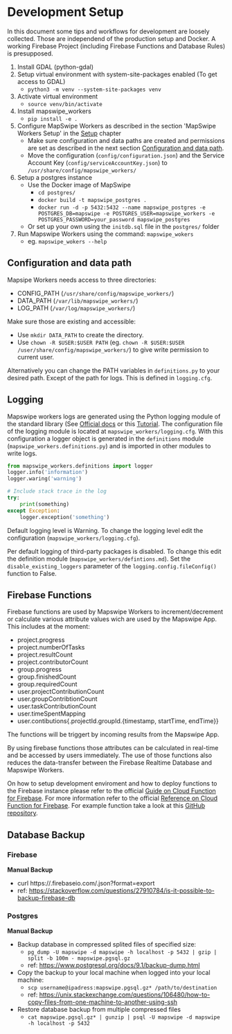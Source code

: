 # Development Setup

In this document some tips and workflows for development are loosely collected. Those are independend of the production setup and Docker. A working Firebase Project (including Firebase Functions and Database Rules) is presupposed.


1. Install GDAL (python-gdal)
2. Setup virtual environment with system-site-packages enabled (To get access to GDAL)
    - `python3 -m venv --system-site-packages venv`
3. Activate virtual environment
    - `source venv/bin/activate`
4. Install mapswipe_workers
    - `pip install -e .`
5. Configure MapSwipe Workers as described in the section 'MapSwipe Workers Setup' in the [Setup](setup.md) chapter
    - Make sure configuration and data paths are created and permissions are set as described in the next section [Configuration and data path](#Configurationa_and_data_path).
    - Move the configuration (`config/configuration.json`) and the Service Account Key (`config/serviceAccountKey.json`) to `/usr/share/config/mapswipe_workers/`
6. Setup a postgres instance
    - Use the Docker image of MapSwipe
        - `cd postgres/`
        - `docker build -t mapswipe_postgres .`
        - `docker run -d -p 5432:5432 --name mapswipe_postgres -e POSTGRES_DB=mapswipe -e POSTGRES_USER=mapswipe_workers -e POSTGRES_PASSWORD=your_password mapswipe_postgres`
    - Or set up your own using the `initdb.sql` file in the `postgres/` folder
7. Run Mapswipe Workers using the command: `mapswipe_wokers`
    - eg. `mapswipe_wokers --help`


## Configuration and data path

Mapsipe Workers needs access to three directories:

- CONFIG_PATH (`/usr/share/config/mapswipe_workers/`)
- DATA_PATH (`/var/lib/mapswipe_workers/`)
- LOG_PATH (`/var/log/mapswipe_workers/`)

Make sure those are existing and accessible:

- Use `mkdir DATA_PATH` to create the directory.
- Use `chown -R $USER:$USER PATH` (eg. `chown -R $USER:$USER /user/share/config/mapswipe_workers/`) to give write permission to current user.

Alternatively you can change the PATH variables in `definitions.py` to your desired path. Except of the path for logs. This is defined in `logging.cfg`.


## Logging

Mapswipe workers logs are generated using the Python logging module of the standard library (See [Official docs](https://docs.python.org/3/library/logging.html) or this [Tutorial](https://realpython.com/python-logging/#the-logging-module). The configuration file of the logging module is located at `mapswipe_workers/logging.cfg`. With this configuration a logger object is generated in the `definitions` module (`mapswipe_workers.definitions.py`) and is imported in other modules to write logs.

```python
from mapswipe_workers.definitions import logger
logger.info('information')
logger.waring('warning')

# Include stack trace in the log
try:
    print(something)
except Exception:
    logger.exception('something')
```

Default logging level is Warning. To change the logging level edit the configuration (`mapswipe_workers/logging.cfg`).

Per default logging of third-party packages is disabled. To change this edit the definition module (`mapswipe_workers/defintions.md`). Set the `disable_existing_loggers` parameter of the `logging.config.fileConfig()` function to False.


## Firebase Functions

Firebase functions are used by Mapswipe Workers to increment/decrement or calculate various attribute values wich are used by the Mapswipe App. This includes at the moment:
- project.progress
- project.numberOfTasks
- project.resultCount
- project.contributorCount
- group.progress
- group.finishedCount
- group.requiredCount
- user.projectContributionCount
- user.groupContribtionCount
- user.taskContributionCount
- user.timeSpentMapping
- user.contibutions{.projectId.groupId.{timestamp, startTime, endTime}}

The functions will be triggert by incoming results from the Mapswipe App.

By using firebase functions those attributes can be calculated in real-time and be accessed by users immediately. The use of those functions also reduces the data-transfer between the Firebase Realtime Database and Mapswipe Workers.

On how to setup development enviroment and how to deploy functions to the Firebase instance please refer to the official [Guide on Cloud Function for Firebase](https://firebase.google.com/docs/functions/get-started).
For more information refer to the official [Reference on Cloud Function for Firebase](https://firebase.google.com/docs/reference/functions/). For example function take a look at this [GitHub repository](https://github.com/firebase/functions-samples).


## Database Backup

### Firebase

**Manual Backup**
- curl https://<instance>.firebaseio.com/.json?format=export
- ref: https://stackoverflow.com/questions/27910784/is-it-possible-to-backup-firebase-db


### Postgres

**Manual Backup**
- Backup database in compressed splited files of specified size:
    - `pg_dump -U mapswipe -d mapswipe -h localhost -p 5432 | gzip | split -b 100m - mapswipe.pgsql.gz`
    - ref: https://www.postgresql.org/docs/9.1/backup-dump.html
- Copy the backup to your local machine when logged into your local machine:
    - `scp username@ipadress:mapswipe.pgsql.gz* /path/to/destination`
    - ref: https://unix.stackexchange.com/questions/106480/how-to-copy-files-from-one-machine-to-another-using-ssh
- Restore database backup from multiple compressed files
    - `cat mapswipe.pgsql.gz* | gunzip | psql -U mapswipe -d mapswipe -h localhost -p 5432`
